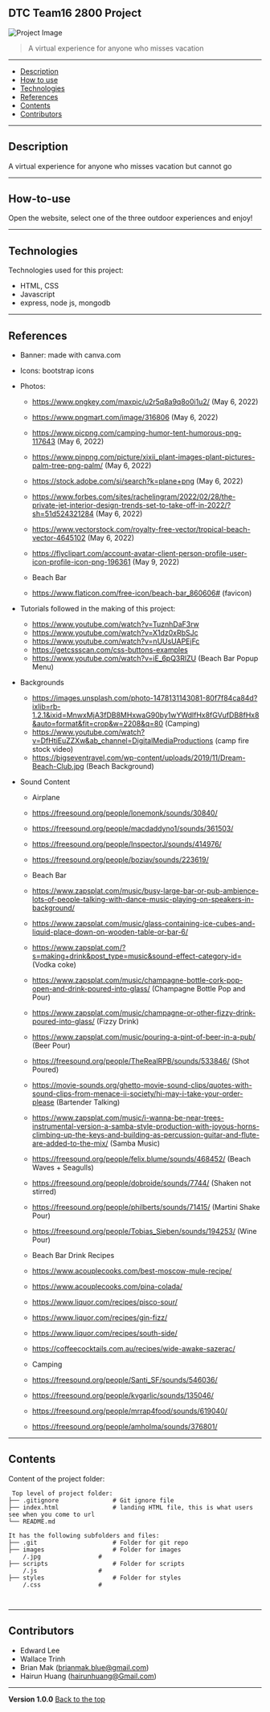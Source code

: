 ﻿## DTC Team16 2800 Project
![Project Image](./public/images/banner.png)

> A virtual experience for anyone who misses vacation
---


* [Description](#general-info)
* [How to use](#how-to-use)
* [Technologies](#technologies)
* [References](#references)
* [Contents](#contents)
* [Contributors](#contributors)
---


## Description
A virtual experience for anyone who misses vacation but cannot go

---

## How-to-use
Open the website, select one of the three outdoor experiences and enjoy!

---
## Technologies
Technologies used for this project:
* HTML, CSS
* Javascript
* express, node js, mongodb
---

## References
- Banner: made with canva.com
- Icons: bootstrap icons
- Photos: 
    - https://www.pngkey.com/maxpic/u2r5q8a9q8o0i1u2/ (May 6, 2022)
    - https://www.pngmart.com/image/316806 (May 6, 2022)
    - https://www.picpng.com/camping-humor-tent-humorous-png-117643 (May 6, 2022)
    - https://www.pinpng.com/picture/xixii_plant-images-plant-pictures-palm-tree-png-palm/ (May 6, 2022)
    - https://stock.adobe.com/si/search?k=plane+png (May 6, 2022)
    - https://www.forbes.com/sites/rachelingram/2022/02/28/the-private-jet-interior-design-trends-set-to-take-off-in-2022/?sh=51d524321284 (May 6, 2022)
    - https://www.vectorstock.com/royalty-free-vector/tropical-beach-vector-4645102 (May 6, 2022)
    - https://flyclipart.com/account-avatar-client-person-profile-user-icon-profile-icon-png-196361 (May 9, 2022)

    - Beach Bar
    - https://www.flaticon.com/free-icon/beach-bar_860606# (favicon)

- Tutorials followed in the making of this project: 
    - https://www.youtube.com/watch?v=TuznhDaF3rw
    - https://www.youtube.com/watch?v=X1dz0xRbSJc
    - https://www.youtube.com/watch?v=nUUsUAPEjFc
    - https://getcssscan.com/css-buttons-examples
    - https://www.youtube.com/watch?v=iE_6pQ3RlZU (Beach Bar Popup Menu)
- Backgrounds
    - https://images.unsplash.com/photo-1478131143081-80f7f84ca84d?ixlib=rb-1.2.1&ixid=MnwxMjA3fDB8MHxwaG90by1wYWdlfHx8fGVufDB8fHx8&auto=format&fit=crop&w=2208&q=80 (Camping)
    - https://www.youtube.com/watch?v=DfHtiEuZZXw&ab_channel=DigitalMediaProductions (camp fire stock video)
    - https://bigseventravel.com/wp-content/uploads/2019/11/Dream-Beach-Club.jpg (Beach Background)

- Sound Content
    - Airplane
    - https://freesound.org/people/lonemonk/sounds/30840/
    - https://freesound.org/people/macdaddyno1/sounds/361503/
    - https://freesound.org/people/InspectorJ/sounds/414976/
    - https://freesound.org/people/boziav/sounds/223619/
    
    - Beach Bar
    - https://www.zapsplat.com/music/busy-large-bar-or-pub-ambience-lots-of-people-talking-with-dance-music-playing-on-speakers-in-background/
    - https://www.zapsplat.com/music/glass-containing-ice-cubes-and-liquid-place-down-on-wooden-table-or-bar-6/
    - https://www.zapsplat.com/?s=making+drink&post_type=music&sound-effect-category-id= (Vodka coke)
    - https://www.zapsplat.com/music/champagne-bottle-cork-pop-open-and-drink-poured-into-glass/ (Champagne Bottle Pop and Pour)
    - https://www.zapsplat.com/music/champagne-or-other-fizzy-drink-poured-into-glass/ (Fizzy Drink)
    - https://www.zapsplat.com/music/pouring-a-pint-of-beer-in-a-pub/ (Beer Pour)
    - https://freesound.org/people/TheRealRPB/sounds/533846/ (Shot Poured)
    - https://movie-sounds.org/ghetto-movie-sound-clips/quotes-with-sound-clips-from-menace-ii-society/hi-may-i-take-your-order-please (Bartender Talking)
    - https://www.zapsplat.com/music/i-wanna-be-near-trees-instrumental-version-a-samba-style-production-with-joyous-horns-climbing-up-the-keys-and-building-as-percussion-guitar-and-flute-are-added-to-the-mix/ (Samba Music)
    - https://freesound.org/people/felix.blume/sounds/468452/ (Beach Waves + Seagulls)
    - https://freesound.org/people/dobroide/sounds/7744/ (Shaken not stirred)
    - https://freesound.org/people/philberts/sounds/71415/ (Martini Shake Pour)
    - https://freesound.org/people/Tobias_Sieben/sounds/194253/ (Wine Pour)

    - Beach Bar Drink Recipes
    - https://www.acouplecooks.com/best-moscow-mule-recipe/
    - https://www.acouplecooks.com/pina-colada/
    - https://www.liquor.com/recipes/pisco-sour/
    - https://www.liquor.com/recipes/gin-fizz/
    - https://www.liquor.com/recipes/south-side/
    - https://coffeecocktails.com.au/recipes/wide-awake-sazerac/

    - Camping
    - https://freesound.org/people/Santi_SF/sounds/546036/
    - https://freesound.org/people/kvgarlic/sounds/135046/
    - https://freesound.org/people/mrrap4food/sounds/619040/
    - https://freesound.org/people/amholma/sounds/376801/
---	
## Contents
Content of the project folder:

```
 Top level of project folder: 
├── .gitignore               # Git ignore file
├── index.html               # landing HTML file, this is what users see when you come to url
└── README.md

It has the following subfolders and files:
├── .git                     # Folder for git repo
├── images                   # Folder for images
    /.jpg                # 
├── scripts                  # Folder for scripts
    /.js                 # 
├── styles                   # Folder for styles
    /.css                # 



```
---
## Contributors
* Edward Lee
* Wallace Trinh
* Brian Mak (brianmak.blue@gmail.com)
* Hairun Huang (hairunhuang@Gmail.com)

---
**Version 1.0.0**
[Back to the top](#general-info)

